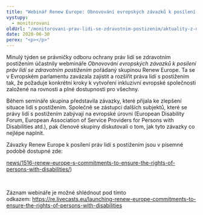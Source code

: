 ```yaml
---
title: "Webinář Renew Europe: Obnovování evropských závazků k posílení práv lidí s postižením"
vystupy:
  - monitorovani
oldUrl: "/monitorovani-prav-lidi-se-zdravotnim-postizenim/aktuality-z-monitorovani/aktuality-z-monitorovani-2020/webinar-renew-europe-obnovovani-evropskych-zavazku-k-posileni-prav-lidi-s-postizenim/"
date: 2020-06-30
perex: "<p></p>"
---
```


<!-- imported from the old website -->

<p>Minulý týden se právničky odboru ochrany práv lidí se zdravotním postižením účastnily webmináře <i>Obnovování evropských závazků k posílení práv lidí se zdravotním postižením</i> pořádaný skupinou Renew Europe. Ta se v Evropském parlamentu zavázala zajistit a rozšířit práva lidí s postižením tak, že požaduje konkrétní kroky k vytvoření inkluzivní evropské společnosti založené na rovnosti a plné dostupnosti pro všechny.</p> <p>Během semináře skupina představila závazky, které přijala ke zlepšení situace lidí s postižením. Společně se zástupci dalších subjektů, které se právy lidí s postižením zabývají na evropské úrovni (European Disability Forum, European Association of Service Providers for Persons with Disabilities atd.), pak členové skupiny diskutovali o tom, jak tyto závazky co nejlépe naplnit.</p> <p>Závazky Renew Europe k posílení práv lidí s postižením jsou v písemné podobě dostupné zde: </p> <p><a href="https://reneweuropegroup.eu/en/news/1516-renew-europe-s-commitments-to-ensure-the-rights-of-persons-with-disabilities/?fbclid=IwAR0SDQ3nmMOrEiuN5wSP8IVbu1eFwPBus33dkBZAKcApYBZa8PQviHfYGB0" target="_blank" id="LPlnk652695">news/1516-renew-europe-s-commitments-to-ensure-the-rights-of-persons-with-disabilities/</a>) </p> <p> </p> <p>Záznam webináře je možné shlédnout pod tímto odkazem: <a href="https://re.livecasts.eu/launching-renew-europe-commitments-to-ensure-the-rights-of-persons-with-disabilities" id="LPlnk319815">https://re.livecasts.eu/launching-renew-europe-commitments-to-ensure-the-rights-of-persons-with-disabilities</a></p>
